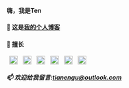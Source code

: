 #### 嗨，我是Ten

#### 👀 这是[我的个人博客](https://blog.gute.fun)
#### 🌱 擅长

<div style='display:flex;'>
<img src='https://blogserve.gute.fun/statics/images/js-conf.png' style='margin:0 6px;width:20px;height:20px;'></img>
<img src='https://blogserve.gute.fun/statics/images/vue.png' style='margin:0 6px;width:20px;height:20px;'></img>
<img src='https://blogserve.gute.fun/statics/images/koa.png' style='margin:0 6px;width:20px;height:20px;'></img>
<img src='https://www.electronjs.org/assets/img/logo.svg' style='margin:0 6px;width:20px;height:20px;'></img>
<img src='https://user-images.githubusercontent.com/26913352/160050021-40536ae1-152c-4a2a-a74d-3cbd15e4dbf0.png' style='margin:0 6px;width:20px;height:20px;'></img>
<img src='https://www.lidihuo.com/uploads/nodejs/node-js-tutorial.png' style='margin:0 6px;width:20px;height:20px;'></img>
</div>

##### 📫 欢迎给我留言:tianengu@outlook.com


